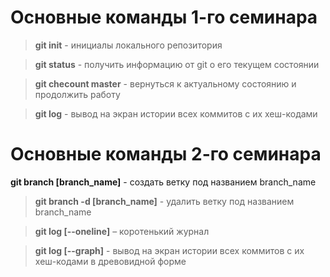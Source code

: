 # Основные команды 1-го семинара

> **git init** - инициалы локального репозитория

> **git status** - получить информацию от git о его текущем состоянии

> **git checount master** - вернуться к актуальному состоянию и продолжить работу

> **git log** - вывод на экран истории всех коммитов с их хеш-кодами

# Основные команды 2-го семинара

**git branch [branch_name]** - создать ветку под названием branch_name
> **git branch -d [branch_name]** - удалить ветку под названием branch_name

>**git log [--oneline]** – коротенький журнал

>**git log [--graph]** - вывод на экран истории всех коммитов с их хеш-кодами в древовидной форме

